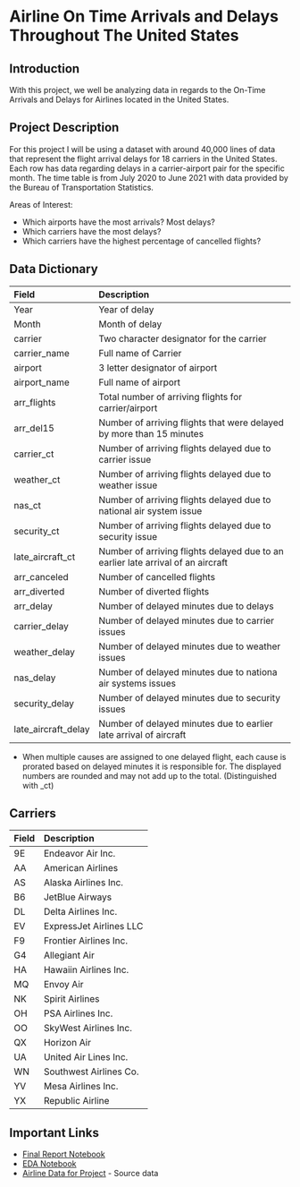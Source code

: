 # Airline On Time Arrivals and Delays Throughout The United States

## Introduction

With this project, we well be analyzing data in regards to the On-Time Arrivals and Delays for Airlines located in the United States.

## Project Description

For this project I will be using a dataset with around 40,000 lines of data that represent the flight arrival delays for 18 carriers in the United States.  Each row has data regarding delays in a carrier-airport pair for the specific month.  The time table is from July 2020 to June 2021 with data provided by the Bureau of Transportation Statistics. 

Areas of Interest:

* Which airports have the most arrivals? Most delays?
* Which carriers have the most delays?
* Which carriers have the highest percentage of cancelled flights?


## Data Dictionary

| Field | Description |
| :--- | :--- |
| Year | Year of delay |
| Month | Month of delay |
| carrier | Two character designator for the carrier |
| carrier_name | Full name of Carrier |
| airport | 3 letter designator of airport |
| airport_name | Full name of airport |
| arr_flights | Total number of arriving flights for carrier/airport |
| arr_del15 | Number of arriving flights that were delayed by more than 15 minutes |
| carrier_ct | Number of arriving flights delayed due to carrier issue |
| weather_ct | Number of arriving flights delayed due to weather issue |
| nas_ct | Number of arriving flights delayed due to national air system issue |
| security_ct | Number of arriving flights delayed due to security issue |
| late_aircraft_ct | Number of arriving flights delayed due to an earlier late arrival of an aircraft |
| arr_canceled | Number of cancelled flights |
| arr_diverted | Number of diverted flights |
| arr_delay | Number of delayed minutes due to delays |
| carrier_delay | Number of delayed minutes due to carrier issues |
| weather_delay | Number of delayed minutes due to weather issues |
| nas_delay | Number of delayed minutes due to nationa air systems issues |
| security_delay | Number of delayed minutes due to security issues |
| late_aircraft_delay | Number of delayed minutes due to earlier late arrival of aircraft |

* When multiple causes are assigned to one delayed flight, each cause is prorated based on delayed minutes it is responsible for. The displayed numbers are rounded and may not add up to the total. (Distinguished with _ct)

## Carriers

| Field | Description |
| :--- | :---|
| 9E | Endeavor Air Inc. |
| AA | American Airlines |
| AS | Alaska Airlines Inc. |
| B6 | JetBlue Airways |
| DL | Delta Airlines Inc. |
| EV | ExpressJet Airlines LLC |
| F9 | Frontier Airlines Inc. |
| G4 | Allegiant Air |
| HA | Hawaiin Airlines Inc. |
| MQ | Envoy Air |
| NK | Spirit Airlines |
| OH | PSA Airlines Inc. |
| OO | SkyWest Airlines Inc. |
| QX | Horizon Air |
| UA | United Air Lines Inc. |
| WN | Southwest Airlines Co. |
| YV | Mesa Airlines Inc. |
| YX | Republic Airline |


## Important Links

* [Final Report Notebook](report.ipynb)
* [EDA Notebook](eda.ipynb)
* [Airline Data for Project](https://www.transtats.bts.gov/OT_Delay/ot_delaycause1.asp?qv52ynB=qn6n&20=E) - Source data